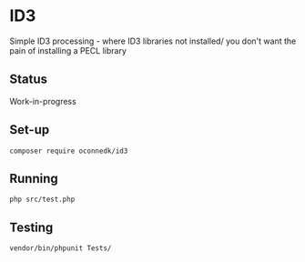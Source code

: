 ID3
===

Simple ID3 processing - where ID3 libraries not installed/ you don't want the pain of installing a PECL library

Status
------

Work-in-progress

Set-up
------

    composer require oconnedk/id3

Running
-------

    php src/test.php


Testing
-------

    vendor/bin/phpunit Tests/